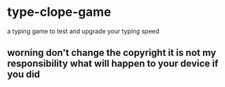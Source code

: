 # type-clope-game
a typing game to test and upgrade your typing speed
## worning don't change the copyright it is not my responsibility  what will happen to your device if you did 
